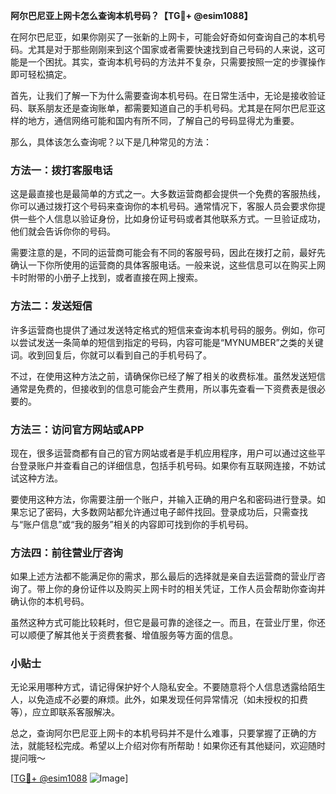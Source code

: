**阿尔巴尼亚上网卡怎么查询本机号码？【TG💪+ @esim1088】**

在阿尔巴尼亚，如果你刚买了一张新的上网卡，可能会好奇如何查询自己的本机号码。尤其是对于那些刚刚来到这个国家或者需要快速找到自己号码的人来说，这可能是一个困扰。其实，查询本机号码的方法并不复杂，只需要按照一定的步骤操作即可轻松搞定。

首先，让我们了解一下为什么需要查询本机号码。在日常生活中，无论是接收验证码、联系朋友还是查询账单，都需要知道自己的手机号码。尤其是在阿尔巴尼亚这样的地方，通信网络可能和国内有所不同，了解自己的号码显得尤为重要。

那么，具体该怎么查询呢？以下是几种常见的方法：

### 方法一：拨打客服电话

这是最直接也是最简单的方式之一。大多数运营商都会提供一个免费的客服热线，你可以通过拨打这个号码来查询你的本机号码。通常情况下，客服人员会要求你提供一些个人信息以验证身份，比如身份证号码或者其他联系方式。一旦验证成功，他们就会告诉你你的号码。

需要注意的是，不同的运营商可能会有不同的客服号码，因此在拨打之前，最好先确认一下你所使用的运营商的具体客服电话。一般来说，这些信息可以在购买上网卡时附带的小册子上找到，或者直接在网上搜索。

### 方法二：发送短信

许多运营商也提供了通过发送特定格式的短信来查询本机号码的服务。例如，你可以尝试发送一条简单的短信到指定的号码，内容可能是“MYNUMBER”之类的关键词。收到回复后，你就可以看到自己的手机号码了。

不过，在使用这种方法之前，请确保你已经了解了相关的收费标准。虽然发送短信通常是免费的，但接收到的信息可能会产生费用，所以事先查看一下资费表是很必要的。

### 方法三：访问官方网站或APP

现在，很多运营商都有自己的官方网站或者是手机应用程序，用户可以通过这些平台登录账户并查看自己的详细信息，包括手机号码。如果你有互联网连接，不妨试试这种方法。

要使用这种方法，你需要注册一个账户，并输入正确的用户名和密码进行登录。如果忘记了密码，大多数网站都允许通过电子邮件找回。登录成功后，只需查找与“账户信息”或“我的服务”相关的内容即可找到你的手机号码。

### 方法四：前往营业厅咨询

如果上述方法都不能满足你的需求，那么最后的选择就是亲自去运营商的营业厅咨询了。带上你的身份证件以及购买上网卡时的相关凭证，工作人员会帮助你查询并确认你的本机号码。

虽然这种方式可能比较耗时，但它是最可靠的途径之一。而且，在营业厅里，你还可以顺便了解其他关于资费套餐、增值服务等方面的信息。

### 小贴士

无论采用哪种方式，请记得保护好个人隐私安全。不要随意将个人信息透露给陌生人，以免造成不必要的麻烦。此外，如果发现任何异常情况（如未授权的扣费等），应立即联系客服解决。

总之，查询阿尔巴尼亚上网卡的本机号码并不是什么难事，只要掌握了正确的方法，就能轻松完成。希望以上介绍对你有所帮助！如果你还有其他疑问，欢迎随时提问哦～

[[TG💪+ @esim1088](https://t.me/s/esim1088) ![Image](https://i.postimg.cc/4NQfJmqS/Snipaste-2025-05-13-00-14-12.png)]